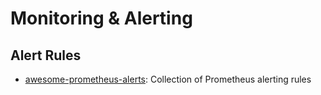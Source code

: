 # Monitoring & Alerting

## Alert Rules

- [awesome-prometheus-alerts](https://github.com/samber/awesome-prometheus-alerts): Collection of
  Prometheus alerting rules
